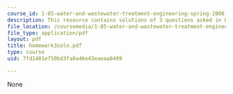 ```yaml
---
course_id: 1-85-water-and-wastewater-treatment-engineering-spring-2006
description: This resource contains solutions of 3 questions asked in Homework 3.
file_location: /coursemedia/1-85-water-and-wastewater-treatment-engineering-spring-2006/7fd1401e750bd3fa0a46e43eaeaa8499_homework3soln.pdf
file_type: application/pdf
layout: pdf
title: homework3soln.pdf
type: course
uid: 7fd1401e750bd3fa0a46e43eaeaa8499

---
```

None